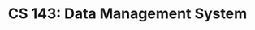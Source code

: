 ---
title: "CS 143: Data Management System"
collection: teaching
type: "Undergraduate"
venue: "UCLA"
quarter: Fall 2021 
---